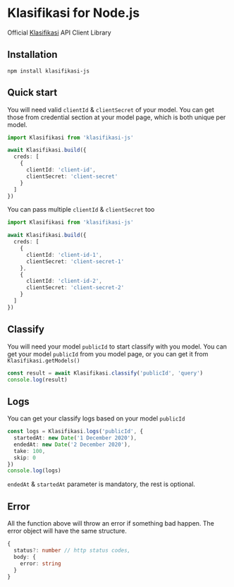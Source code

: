 # Klasifikasi for Node.js
Official [Klasifikasi](https://klasifikasi.com/) API Client Library
## Installation
`npm install klasifikasi-js`

## Quick start
You will need valid `clientId` & `clientSecret` of your model. You can get those from credential section at your model page, which is both unique per model.
```typescript
import Klasifikasi from 'klasifikasi-js'

await Klasifikasi.build({
  creds: [
    {
      clientId: 'client-id',
      clientSecret: 'client-secret'
    }
  ]
})
```
You can pass multiple `clientId` & `clientSecret` too
```typescript
import Klasifikasi from 'klasifikasi-js'

await Klasifikasi.build({
  creds: [
    {
      clientId: 'client-id-1',
      clientSecret: 'client-secret-1'
    },
    {
      clientId: 'client-id-2',
      clientSecret: 'client-secret-2'
    }
  ]
})
```

## Classify
You will need your model `publicId` to start classify with you model. You can get your model `publicId` from you model page, or you can get it from `Klasifikasi.getModels()`
```typescript
const result = await Klasifikasi.classify('publicId', 'query')
console.log(result)
```

## Logs
You can get your classify logs based on your model `publicId`
```typescript
const logs = Klasifikasi.logs('publicId', {
  startedAt: new Date('1 December 2020'),
  endedAt: new Date('2 December 2020'),
  take: 100,
  skip: 0
})
console.log(logs)
```
`endedAt` & `startedAt` parameter is mandatory, the rest is optional.

## Error
All the function above will throw an error if something bad happen. The error object will have the same structure.
```typescript
{
  status?: number // http status codes,
  body: {
    error: string
  }
}
```
